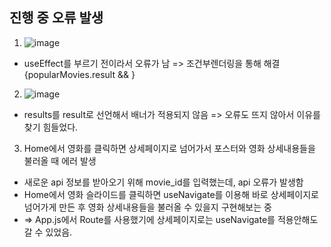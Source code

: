## 진행 중 오류 발생
1. ![image](https://user-images.githubusercontent.com/70733630/178493345-940d6d62-5d3e-4f28-838b-06bf05f76055.png)
* useEffect를 부르기 전이라서 오류가 남 => 조건부렌더링을 통해 해결 {popularMovies.result && <Banner movie={popularMovies.result[0]} /> }


2. ![image](https://user-images.githubusercontent.com/70733630/179444938-4b7db058-96c6-4005-8183-44c75c65655f.png)
* results를 result로 선언해서 배너가 적용되지 않음 => 오류도 뜨지 않아서 이유를 찾기 힘들었다.


3. Home에서 영화를 클릭하면 상세페이지로 넘어가서 포스터와 영화 상세내용들을 불러올 때 에러 발생
* 새로운 api 정보를 받아오기 위해 movie_id를 입력했는데, api 오류가 발생함
* Home에서 영화 슬라이드를 클릭하면 useNavigate를 이용해 바로 상세페이지로 넘어가게 만든 후 영화 상세내용들을 불러올 수 있을지 구현해보는 중
* => App.js에서 Route를 사용했기에 상세페이지로는 useNavigate를 적용안해도 갈 수 있었음.
